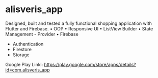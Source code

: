 # alisveris_app

Designed, built and tested a fully functional shopping application with Flutter and Firebase.
• OOP
• Responsive UI
• ListView Builder
• State Management - Provider
• Firebase
  - Authentication
  - Firestore
  - Storage

Google Play Linki: https://play.google.com/store/apps/details?id=com.alisveris_app
